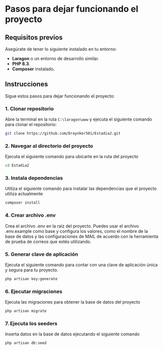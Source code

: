 # Pasos para dejar funcionando el proyecto

## Requisitos previos

Asegúrate de tener lo siguiente instalado en tu entorno:

- **Laragon** o un entorno de desarrollo similar.
- **PHP 8.3**.
- **Composer** instalado.

## Instrucciones

Sigue estos pasos para dejar funcionando el proyecto:

### 1. Clonar repositorio

Abre la terminal en la ruta `C:\laragon\www` y ejecuta el siguiente comando para clonar el repositorio:

```bash
git clone https://github.com/Draynker501/Estadia2.git
```

### 2. Navegar al directorio del proyecto

Ejecuta el siguiente comando para ubicarte en la ruta del proyecto

```bash
cd Estadia2
```

### 3. Instala dependencias

Utiliza el siguiente comando para instalar las dependencias que el proyecto utiliza actualmente

```bash
composer install
```

### 4. Crear archivo .env

Crea el archivo .env en la raíz del proyecto. Puedes usar el archivo .env.example como base y configura los valores, como el nombre de la base de datos y las configuraciones de MAIL de acuerdo con la herramienta de prueba de correos que estés utilizando.

### 5. Generar clave de aplicación

Ejecuta el siguiente comando para contar con una clave de aplicación única y segura para tu proyecto.

```bash
php artisan key:generate
```

### 6. Ejecutar migraciones 

Ejecuta las migraciones para obtener la base de datos del proyecto

```bash
php artisan migrate
```

### 7. Ejecuta los seeders

Inserta datos en la base de datos ejecutando el siguiente comando

```bash
php artisan db:seed
```